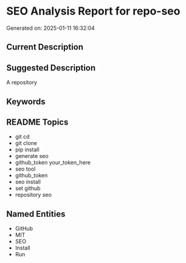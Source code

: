 # SEO Analysis Report for repo-seo

Generated on: 2025-01-11 16:32:04

## Current Description



## Suggested Description

A repository

## Keywords


## README Topics

- git cd
- git clone
- pip install
- generate seo
- github_token your_token_here
- seo tool
- github_token
- seo install
- set github
- repository seo

## Named Entities

- GitHub
- MIT
- SEO
- Install
- Run
